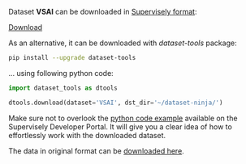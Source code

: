 Dataset **VSAI** can be downloaded in [Supervisely format](https://developer.supervisely.com/api-references/supervisely-annotation-json-format):

 [Download](https://assets.supervisely.com/remote/eyJsaW5rIjogInMzOi8vc3VwZXJ2aXNlbHktZGF0YXNldHMvMTMzNl9WU0FJL3ZzYWktRGF0YXNldE5pbmphLnRhciIsICJzaWciOiAid3NQQ2ZVTVRlR3JBZm5heXVrK3kvaHEra0h3MVZTSzZzell4RWg2UzBrVT0ifQ==?response-content-disposition=attachment%3B%20filename%3D%22vsai-DatasetNinja.tar%22)

As an alternative, it can be downloaded with *dataset-tools* package:
``` bash
pip install --upgrade dataset-tools
```

... using following python code:
``` python
import dataset_tools as dtools

dtools.download(dataset='VSAI', dst_dir='~/dataset-ninja/')
```
Make sure not to overlook the [python code example](https://developer.supervisely.com/getting-started/python-sdk-tutorials/iterate-over-a-local-project) available on the Supervisely Developer Portal. It will give you a clear idea of how to effortlessly work with the downloaded dataset.

The data in original format can be [downloaded here](https://www.kaggle.com/datasets/dronevision/vsaiv1/download?datasetVersionNumber=2).
